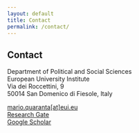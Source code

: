 ```yaml
---
layout: default
title: Contact
permalink: /contact/
---
```


## Contact

<p>
Department of Political and Social Sciences<br/>
European University Institute<br/>
Via dei Roccettini, 9<br/>
50014 San Domenico di Fiesole, Italy
</p>

<p>
<i class="fa fa-envelope"></i> <a href="mailto:mario.quaranta@eui.eu">mario.quaranta[at]eui.eu</a> <br/>
<span class="fa fa-r"></span> <a href="https://www.researchgate.net/profile/Mario_Quaranta?ev=hdr_xprf&_sg=16JE0XIcg_ZHsCVetc_X9gOMwEQKhaMdL1ZVKbGVWpu9G1vBuMICGUf-lfCNwiXt" title="Link to Research ate">Research Gate</a> <br/>
<i class="fa fa-google"></i> <a href="https://scholar.google.it/citations?user=WAlz9IkAAAAJ&hl=it" title="Link to Google scholar">Google Scholar</a> <br/>
</p>
